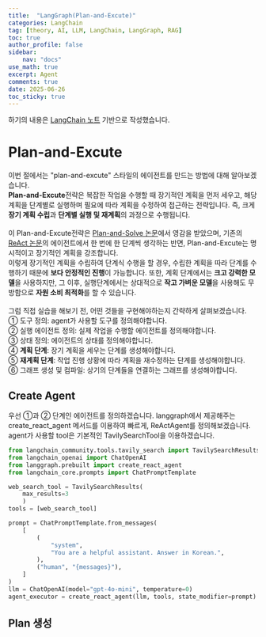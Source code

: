 ```yaml
---
title:  "LangGraph(Plan-and-Excute)"
categories: LangChain
tag: [theory, AI, LLM, LangChain, LangGraph, RAG]
toc: true
author_profile: false
sidebar:
    nav: "docs"
use_math: true
excerpt: Agent
comments: true
date: 2025-06-26
toc_sticky: true
---
```

하기의 내용은 <a href="https://wikidocs.net/233801" target="_blank">LangChain 노트</a> 기반으로 작성했습니다.

# Plan-and-Excute
이번 절에서는 "plan-and-excute" 스타일의 에이전트를 만드는 방법에 대해 알아보겠습니다.    
**Plan-and-Excute**전략은 복잡한 작업을 수행할 때 장기적인 계획을 먼저 세우고, 해당 계획을 단계별로 실행하며 필요에 따라 계획을 수정하여 접근하는 전략입니다. 즉, 크게 **장기 계획 수립**과 **단계별 실행 및 재계획**의 과정으로 수행됩니다.   
<br>
이 Plan-and-Excute전략은 <a href="https://arxiv.org/abs/2305.04091" target="_blank">Plan-and-Solve 논문</a>에서 영감을 받았으며, 기존의 <a href="https://arxiv.org/abs/2210.03629" target="_blank">ReAct 논문</a>의 에이전트에서 한 번에 한 단계씩 생각하는 반면, Plan-and-Excute는 명시적이고 장기적인 계획을 강조합니다.    
이렇게 장기적인 계획을 수립하여 단계식 수행을 할 경우, 수립한 계획을 따라 단계를 수행하기 때문에 **보다 안정적인 진행**이 가능합니다. 또한, 계획 단계에서는 **크고 강력한 모델**을 사용하지만, 그 이후, 실행단계에서는 상대적으로 **작고 가벼운 모델**을 사용해도 무방함으로 **자원 소비 최적화**를 할 수 있습니다.   
<br>
그럼 직접 실습을 해보기 전, 어떤 것들을 구현해야하는지 간략하게 살펴보겠습니다.   
① 도구 정의: agent가 사용할 도구를 정의해야합니다.   
② 실행 에이전트 정의: 실제 작업을 수행할 에이전트를 정의해야합니다.   
③ 상태 정의: 에이전트의 상태를 정의해야합니다.    
④ **계획 단계**: 장기 계획을 세우는 단계를 생성해야합니다.     
⑤ **재계획 단계**: 작업 진행 상황에 따라 계획을 재수정하는 단계를 생성해야합니다.   
⑥ 그래프 생성 및 컴파일: 상기의 단계들을 연결하는 그래프를 생성해야합니다.    

## Create Agent
우선 ①과 ② 단계인 에이전트를 정의하겠습니다. langgraph에서 제공해주는 create_react_agent 메서드를 이용하여 빠르게, ReActAgent를 정의해보겠습니다. agent가 사용할 tool은 기본적인 TavilySearchTool을 이용하겠습니다.  
```python
from langchain_community.tools.tavily_search import TavilySearchResults
from langchain_openai import ChatOpenAI
from langgraph.prebuilt import create_react_agent
from langchain_core.prompts import ChatPromptTemplate

web_search_tool = TavilySearchResults(
    max_results=3
    )
tools = [web_search_tool]

prompt = ChatPromptTemplate.from_messages(
    [
        (
            "system",
            "You are a helpful assistant. Answer in Korean.",
        ),
        ("human", "{messages}"),
    ]
)
llm = ChatOpenAI(model="gpt-4o-mini", temperature=0)
agent_executor = create_react_agent(llm, tools, state_modifier=prompt)
```

## Plan 생성
